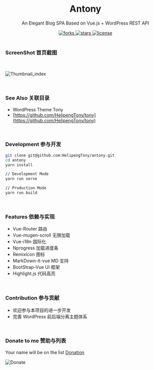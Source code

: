 <div align="center">
  <h1>Antony</h1>
  <p>An Elegant Blog SPA Based on Vue.js + WordPress REST API</p>
  <a href="https://github.com/HelipengTony/antony">
    <img src="https://img.shields.io/github/forks/HelipengTony/antony.svg" alt="forks">
  </a>

  <a href="https://github.com/HelipengTony/antony">
    <img src="https://img.shields.io/github/stars/HelipengTony/antony.svg" alt="stars">
  </a>

  <a href="https://github.com/HelipengTony/antony">
    <img src="https://img.shields.io/github/license/HelipengTony/antony.svg" alt="license">
  </a>
</div>

<br/>

### ScreenShot 首页截图
<br/>

![Thumbnail_index](https://i.loli.net/2020/02/22/DmZpEknVGdQKItP.png)

<br/>

### See Also 关联目录
- WordPress Theme Tony
- [https://github.com/HelipengTony/tony](https://github.com/HelipengTony/tony)

<br/>

### Development 参与开发
```bash
git clone git@github.com:HelipengTony/antony.git
cd antony
yarn install
```
``` bash
// Development Mode
yarn run serve
```
``` bash
// Production Mode
yarn run build
```

<br/>

### Features 依赖与实现
+ Vue-Router 路由
+ Vue-mugen-scroll 无限加载
+ Vue-i18n 国际化
+ Nprogress 加载进度条
+ RemixIcon 图标
+ MarkDown-it-vue MD 支持
+ BootStrap-Vue UI 框架
+ Highlight.js 代码高亮

<br/>

### Contribution 参与贡献
+ 欢迎参与本项目的进一步开发
+ 完善 WordPress 前后端分离主题体系

<br/>

### Donate to me 赞助与列表
Your name will be on the list [Donation](https://www.snapaper.com/donate)
<br/>

![Donate](https://i.loli.net/2019/02/18/5c6a80afd1e26.png)

<br/>
